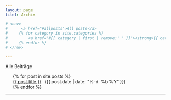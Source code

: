 ```yaml
---
layout: page
titel: Archiv

# <nav>
#      <a href="#allposts">All posts</a>
#     {% for category in site.categories %}
#         <a href="#{{ category | first | remove:' ' }}"><strong>{{ category | first }}</strong></a> {% if forloop.last %}.{% else %}, {% endif %}
#     {% endfor %}
# </nav>

---
```


<div class="catbloc" id="allposts">
<div class="category-title">Alle Beiträge</div>
          <ul>
              {% for post in site.posts %}
              <div class="category-list">
		<a href="{{ site.baseurl }}/{{ post.url }}" class="category-list-title">{{ post.title }}</a>
		&nbsp;
		<span class="category-list-date">({{ post.date | date: "%-d. %b %Y" }})</span>
   	</div>
     {% endfor %}
         </ul>
 </div>

---